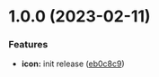# 1.0.0 (2023-02-11)


### Features

* **icon:** init release ([eb0c8c9](https://github.com/bamerf/react-untitled-icons/commit/eb0c8c9b78eb00be838e3dfa7397b592f6a5f9fc))
